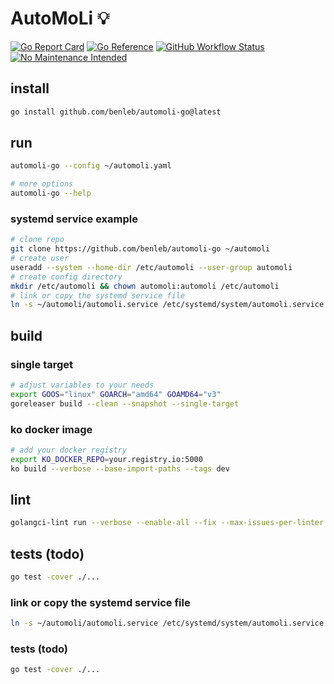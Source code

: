 # AutoMoLi 💡

[![Go Report Card](https://goreportcard.com/badge/github.com/benleb/automoli)](https://goreportcard.com/report/github.com/benleb/automoli) [![Go Reference](https://pkg.go.dev/badge/github.com/benleb/automoli.svg)](https://pkg.go.dev/github.com/benleb/automoli) [![GitHub Workflow Status](https://img.shields.io/github/workflow/status/benleb/automoli/build)](https://github.com/benleb/automoli/actions/workflows/build.yml) [![No Maintenance Intended](http://unmaintained.tech/badge.svg)](http://unmaintained.tech/)

## install

```bash
go install github.com/benleb/automoli-go@latest
```

## run

```bash
automoli-go --config ~/automoli.yaml

# more options
automoli-go --help
```

### systemd service example

```bash
# clone repo
git clone https://github.com/benleb/automoli-go ~/automoli
# create user
useradd --system --home-dir /etc/automoli --user-group automoli
# create config directory
mkdir /etc/automoli && chown automoli:automoli /etc/automoli
# link or copy the systemd service file
ln -s ~/automoli/automoli.service /etc/systemd/system/automoli.service
```

## build

### single target

```bash
# adjust variables to your needs
export GOOS="linux" GOARCH="amd64" GOAMD64="v3"
goreleaser build --clean --snapshot --single-target
```

### ko docker image

```bash
# add your docker registry
export KO_DOCKER_REPO=your.registry.io:5000
ko build --verbose --base-import-paths --tags dev
```

## lint

```bash
golangci-lint run --verbose --enable-all --fix --max-issues-per-linter 0 --max-same-issues 0`
```

## tests (todo)

```bash
go test -cover ./...
```

### link or copy the systemd service file

```bash
ln -s ~/automoli/automoli.service /etc/systemd/system/automoli.service
```

### tests (todo)

```bash
go test -cover ./...
```

